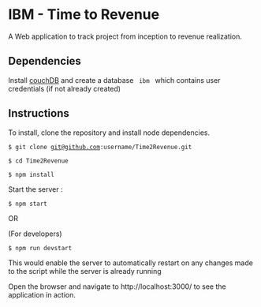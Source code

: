 # IBM - Time to Revenue

A Web application to track project from inception to revenue realization.

## Dependencies

Install [couchDB](https://couchdb.apache.org/) and create a database <code> ibm </code> which contains user credentials (if not already created) 

## Instructions

To install, clone the repository and install node dependencies.

<code>$ git clone git@github.com:username/Time2Revenue.git</code>

<code>$ cd Time2Revenue</code>

<code>$ npm install</code>


Start the server :

<code>$ npm start</code> 

OR 

(For developers)

<code>$ npm run devstart</code>

This would enable the server to automatically restart on any changes made to the script while the server is already running

Open the browser and navigate to http://localhost:3000/ to see the application in action. 
